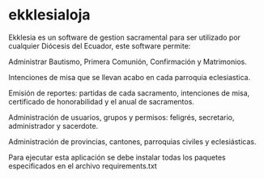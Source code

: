 ekklesialoja
============

Ekklesia es un software de gestion sacramental para ser utilizado por cualquier Diócesis del Ecuador, este software permite:

Administrar Bautismo, Primera Comunión, Confirmación y Matrimonios.

Intenciones de misa que se llevan acabo en cada parroquia eclesiastica.

Emisión de reportes: partidas de cada sacramento, intenciones de misa, certificado de honorabilidad y 
el anual de sacramentos.

Administración de usuarios, grupos y permisos: feligrés, secretario, administrador y sacerdote.

Administración de provincias, cantones, parroquias civiles y eclesiásticas.


Para ejecutar esta aplicación se debe instalar todas los paquetes especificados en el archivo requirements.txt


